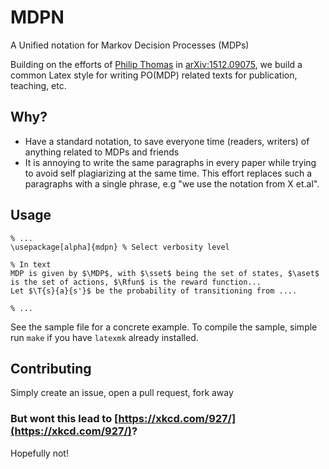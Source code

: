 # MDPN 
A Unified notation for Markov Decision Processes (MDPs)

Building on the efforts of [Philip Thomas](http://psthomas.com/) in [arXiv:1512.09075](http://arxiv.org/abs/1512.09075), we build a common Latex style for writing PO(MDP) related texts for publication, teaching, etc. 

## Why?
* Have a standard notation, to save everyone time (readers, writers) of anything related to MDPs and friends
* It is annoying to write the same paragraphs in every paper while trying to avoid self plagiarizing at the same time. This effort replaces such a paragraphs with a single phrase, e.g "we use the notation from X et.al".

## Usage
```TeX
% ...
\usepackage[alpha]{mdpn} % Select verbosity level

% In text
MDP is given by $\MDP$, with $\sset$ being the set of states, $\aset$ is the set of actions, $\Rfun$ is the reward function...
Let $\T{s}{a}{s'}$ be the probability of transitioning from ....

% ...

```

See the sample file for a concrete example. 
To compile the sample, simple run `make` if you have `latexmk` already installed.

## Contributing
Simply create an issue, open a pull request, fork away


### But wont this lead to [https://xkcd.com/927/](https://xkcd.com/927/)?
Hopefully not!
